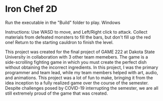 # Iron Chef 2D

Run the executable in the "Build" folder to play.  Windows

Instructions: Use WASD to move, and Left/Right click to attack.  Collect materials from defeated monsters to fill the bars, but don't fill up the red one!  Return to the starting cauldron to finish the level.

This project was created for the final project of GAME 222 at Dakota State University in collaboration with 3 other team memebers.  The game is a side-scrolling fighting game in which you must create the perfect dish without obtaining
the incorrect ingredients.  In this project, I was the primary programmer and team lead, while my team members helped with art, audio, and animations.  This project was a lot of fun to make, bringing it from the idea inception to
a fully realized game over the course of the semester.  Despite challenges posed by COVID-19 interrupting the semester, we are all still extremely proud of the game that was created.
